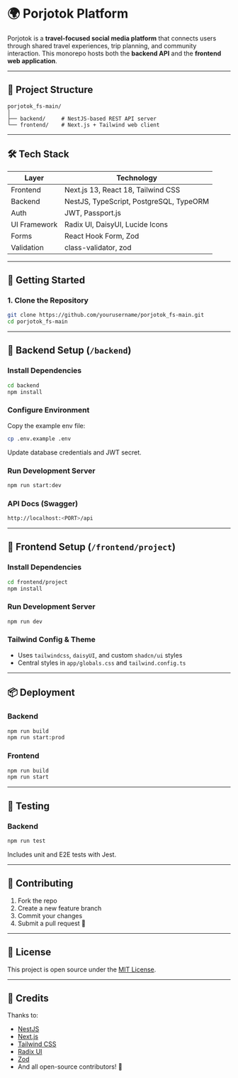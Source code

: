 # 🌍 Porjotok Platform

Porjotok is a **travel-focused social media platform** that connects users through shared travel experiences, trip planning, and community interaction. This monorepo hosts both the **backend API** and the **frontend web application**.

---

## 📁 Project Structure

```
porjotok_fs-main/
│
├── backend/     # NestJS-based REST API server
└── frontend/    # Next.js + Tailwind web client
```

---

## 🛠️ Tech Stack

| Layer         | Technology                                 |
|---------------|---------------------------------------------|
| Frontend      | Next.js 13, React 18, Tailwind CSS          |
| Backend       | NestJS, TypeScript, PostgreSQL, TypeORM     |
| Auth          | JWT, Passport.js                            |
| UI Framework  | Radix UI, DaisyUI, Lucide Icons             |
| Forms         | React Hook Form, Zod                        |
| Validation    | class-validator, zod                        |

---

## 🚀 Getting Started

### 1. Clone the Repository

```bash
git clone https://github.com/yourusername/porjotok_fs-main.git
cd porjotok_fs-main
```

---

## 🔧 Backend Setup (`/backend`)

### Install Dependencies

```bash
cd backend
npm install
```

### Configure Environment

Copy the example env file:

```bash
cp .env.example .env
```

Update database credentials and JWT secret.

### Run Development Server

```bash
npm run start:dev
```

### API Docs (Swagger)

```bash
http://localhost:<PORT>/api
```

---

## 🎨 Frontend Setup (`/frontend/project`)

### Install Dependencies

```bash
cd frontend/project
npm install
```

### Run Development Server

```bash
npm run dev
```

### Tailwind Config & Theme

- Uses `tailwindcss`, `daisyUI`, and custom `shadcn/ui` styles
- Central styles in `app/globals.css` and `tailwind.config.ts`

---

## 📦 Deployment

### Backend

```bash
npm run build
npm run start:prod
```

### Frontend

```bash
npm run build
npm run start
```

---

## 🧪 Testing

### Backend

```bash
npm run test
```

Includes unit and E2E tests with Jest.

---

## 🤝 Contributing

1. Fork the repo
2. Create a new feature branch
3. Commit your changes
4. Submit a pull request 🚀

---

## 📄 License

This project is open source under the [MIT License](LICENSE).

---

## 🙌 Credits

Thanks to:
- [NestJS](https://nestjs.com)
- [Next.js](https://nextjs.org)
- [Tailwind CSS](https://tailwindcss.com)
- [Radix UI](https://www.radix-ui.com/)
- [Zod](https://zod.dev/)
- And all open-source contributors! 💖
